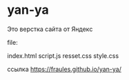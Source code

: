 # yan-ya
Это верстка сайта от Яндекс

file:

index.html
script.js
resset.css
style.css


ссылка https://fraules.github.io/yan-ya/

